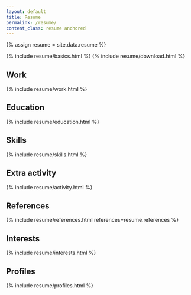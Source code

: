```yaml
---
layout: default
title: Resume
permalink: /resume/
content_class: resume anchored
---
```


{% assign resume = site.data.resume %}

{% include resume/basics.html %}
{% include resume/download.html %}

## Work
{% include resume/work.html %}

## Education
{% include resume/education.html %}

## Skills
{% include resume/skills.html %}

## Extra activity
{% include resume/activity.html %}

## References
{% include resume/references.html references=resume.references %}

## Interests
{% include resume/interests.html %}

## Profiles
{% include resume/profiles.html %}
